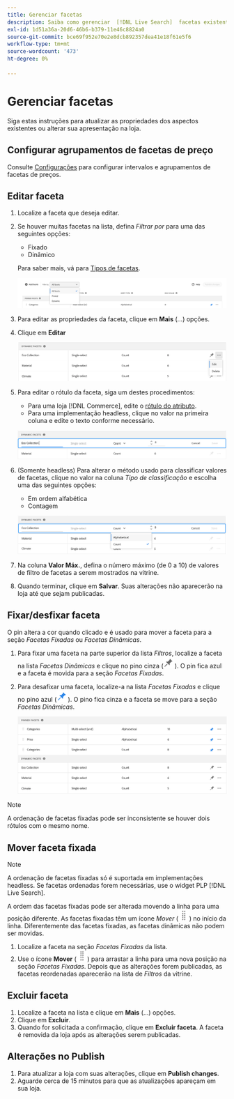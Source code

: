 ```yaml
---
title: Gerenciar facetas
description: Saiba como gerenciar  [!DNL Live Search]  facetas existentes.
exl-id: 1d51a36a-20d6-46b6-b379-11e46c8824a0
source-git-commit: bce69f952e70e2e8dcb892357dea41e18f61e5f6
workflow-type: tm+mt
source-wordcount: '473'
ht-degree: 0%

---
```


# Gerenciar facetas

Siga estas instruções para atualizar as propriedades dos aspectos existentes ou alterar sua apresentação na loja.

## Configurar agrupamentos de facetas de preço

Consulte [Configurações](settings.md) para configurar intervalos e agrupamentos de facetas de preços.

## Editar faceta

1. Localize a faceta que deseja editar.
1. Se houver muitas facetas na lista, defina *Filtrar por* para uma das seguintes opções:

   * Fixado
   * Dinâmico

   Para saber mais, vá para [Tipos de facetas](facets-type.md).

   ![Filtrar aspectos](assets/facets-filter-by-cropped.png)

1. Para editar as propriedades da faceta, clique em **Mais** (...) opções.
1. Clique em **Editar**

   ![Editar opções](assets/facet-edit-menu.png)

1. Para editar o rótulo da faceta, siga um destes procedimentos:

   * Para uma loja [!DNL Commerce], edite o [rótulo do atributo](https://experienceleague.adobe.com/docs/commerce-admin/catalog/product-attributes/product-attributes.html).
   * Para uma implementação headless, clique no valor na primeira coluna e edite o texto conforme necessário.

   ![Editar rótulo](assets/facet-edit-label.png)

1. (Somente headless) Para alterar o método usado para classificar valores de facetas, clique no valor na coluna *Tipo de classificação* e escolha uma das seguintes opções:

   * Em ordem alfabética
   * Contagem

   ![Editar contagem](assets/facets-edit-count.png)

1. Na coluna **Valor Máx.**, defina o número máximo (de 0 a 10) de valores de filtro de facetas a serem mostrados na vitrine.
1. Quando terminar, clique em **Salvar**.
Suas alterações não aparecerão na loja até que sejam publicadas.

## Fixar/desfixar faceta

O pin altera a cor quando clicado e é usado para mover a faceta para a seção *Facetas Fixadas* ou *Facetas Dinâmicas*.

1. Para fixar uma faceta na parte superior da lista *Filtros*, localize a faceta na lista *Facetas Dinâmicas* e clique no pino cinza (![Seletor de pinos](assets/btn-pin-gray.png)).
O pin fica azul e a faceta é movida para a seção *Facetas Fixadas*.
1. Para desafixar uma faceta, localize-a na lista *Facetas Fixadas* e clique no pino azul (![Seletor de pinos](assets/btn-pin-blue.png)).
O pino fica cinza e a faceta se move para a seção *Facetas Dinâmicas*.

   ![Aspectos fixados e dinâmicos](assets/facets-pinned-unpinned.png)

>[!NOTE]
>
>A ordenação de facetas fixadas pode ser inconsistente se houver dois rótulos com o mesmo nome.

## Mover faceta fixada

>[!NOTE]
>
>A ordenação de facetas fixadas só é suportada em implementações headless. Se facetas ordenadas forem necessárias, use o widget PLP [!DNL Live Search].

A ordem das facetas fixadas pode ser alterada movendo a linha para uma posição diferente. As facetas fixadas têm um ícone *Mover* (![Mover seletor](assets/btn-move.png)) no início da linha. Diferentemente das facetas fixadas, as facetas dinâmicas não podem ser movidas.

1. Localize a faceta na seção *Facetas Fixadas* da lista.
1. Use o ícone **Mover** (![Mover seletor](assets/btn-move.png)) para arrastar a linha para uma nova posição na seção *Facetas Fixadas*.
Depois que as alterações forem publicadas, as facetas reordenadas aparecerão na lista de *Filtros* da vitrine.

## Excluir faceta

1. Localize a faceta na lista e clique em **Mais** (...) opções.
1. Clique em **Excluir**.
1. Quando for solicitada a confirmação, clique em **Excluir faceta**.
A faceta é removida da loja após as alterações serem publicadas.

## Alterações no Publish

1. Para atualizar a loja com suas alterações, clique em **Publish changes**.
1. Aguarde cerca de 15 minutos para que as atualizações apareçam em sua loja.
